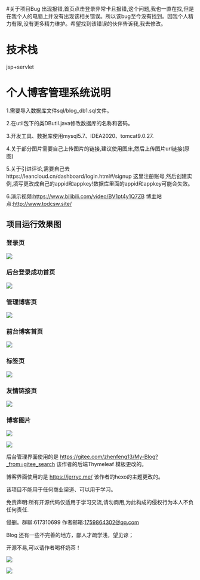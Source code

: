 #关于项目Bug
出现报错,首页点击登录非常卡且报错,这个问题,我也一直在找,但是在我个人的电脑上并没有出现该相关错误。所以该bug至今没有找到。因我个人精力有限,没有更多精力维护。希望找到该错误的伙伴告诉我,我去修改。
# 技术栈
jsp+servlet
# 个人博客管理系统说明

1.需要导入数据库文件sql/blog_db1.sql文件。

2.在util包下的类DButil.java修改数据库的名称和密码。

3.开发工具、数据库使用mysql5.7、IDEA2020、tomcat9.0.27.

4.关于部分图片需要自己上传图片的链接,建议使用图床,然后上传图片url链接(原图)

5.关于引进评论,需要自己去https://leancloud.cn/dashboard/login.html#/signup 这里注册账号,然后创建实例,填写更改成自己的appid和appkey!数据库里面的appid和appkey可能会失效。

6.演示视频:https://www.bilibili.com/video/BV1pt4y1Q7ZB 博主站点:http://www.todcsw.site/
## 项目运行效果图

### 登录页

![](https://s1.ax1x.com/2020/06/25/N0cl5R.png)

### 后台登录成功首页

![](https://s1.ax1x.com/2020/06/25/N0ciUs.png)

### 管理博客页

![](https://s1.ax1x.com/2020/06/25/N0cyxf.png)



### 前台博客首页

![](https://s1.ax1x.com/2020/06/25/N0cgsS.png)

### 标签页

![](https://s1.ax1x.com/2020/06/25/N0cXdJ.png)

### 友情链接页

![](https://s1.ax1x.com/2020/06/25/N0cbsU.png)

### 博客图片

![](https://s1.ax1x.com/2020/06/25/N0cfaj.png)

![](https://s1.ax1x.com/2020/06/25/N0chIs.png)



后台管理界面使用的是 https://gitee.com/zhenfeng13/My-Blog?_from=gitee_search 该作者的后端Thymeleaf 模板更改的。

博客界面使用的是 https://jerryc.me/ 该作者的hexo的主题更改的。

该项目不能用于任何商业渠道、可以用于学习。

免责声明:所有开源代码仅适用于学习交流,请勿商用,为此构成的侵权行为本人不负任何责任.

侵删。群聊:617310699  作者邮箱:1759864302@qq.com

Blog 还有一些不完善的地方，鄙人才疏学浅，望见谅；

开源不易,可以请作者喝杯奶茶！

![](http://www.todcsw.site/img/wechat.jpg)

![](http://www.todcsw.site/img/alipay.jpg)



